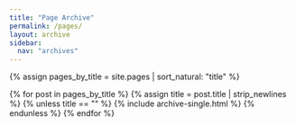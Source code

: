 ```yaml
---
title: "Page Archive"
permalink: /pages/
layout: archive
sidebar:
  nav: "archives"
---
```


{% assign pages_by_title = site.pages | sort_natural: "title" %}

{% for post in pages_by_title %}
  {% assign title = post.title | strip_newlines %}
  {% unless title == "" %}
    {% include archive-single.html %}
  {% endunless %}
{% endfor %}